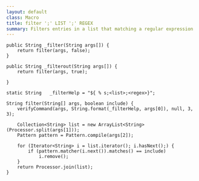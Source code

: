 ```yaml
---
layout: default
class: Macro
title: filter ';' LIST ';' REGEX
summary: Filters entries in a list that matching a regular expression
---
```


	public String _filter(String args[]) {
		return filter(args, false);
	}

	public String _filterout(String args[]) {
		return filter(args, true);

	}

	static String	_filterHelp	= "${ % s;<list>;<regex>}";

	String filter(String[] args, boolean include) {
		verifyCommand(args, String.format(_filterHelp, args[0]), null, 3, 3);

		Collection<String> list = new ArrayList<String>(Processor.split(args[1]));
		Pattern pattern = Pattern.compile(args[2]);

		for (Iterator<String> i = list.iterator(); i.hasNext();) {
			if (pattern.matcher(i.next()).matches() == include)
				i.remove();
		}
		return Processor.join(list);
	}
